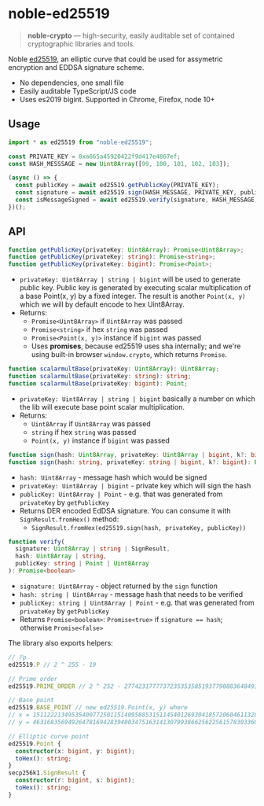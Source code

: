 # noble-ed25519
> **noble-crypto** — high-security, easily auditable set of contained cryptographic libraries and tools.

Noble [ed25519](https://en.wikipedia.org/wiki/EdDSA), an elliptic curve that could be used for assymetric encryption and EDDSA signature scheme.

- No dependencies, one small file
- Easily auditable TypeScript/JS code
- Uses es2019 bigint. Supported in Chrome, Firefox, node 10+

## Usage

```js
import * as ed25519 from "noble-ed25519";

const PRIVATE_KEY = 0xa665a45920422f9d417e4867ef;
const HASH_MESSSAGE = new Uint8Array([99, 100, 101, 102, 103]);

(async () => {
  const publicKey = await ed25519.getPublicKey(PRIVATE_KEY);
  const signature = await ed25519.sign(HASH_MESSAGE, PRIVATE_KEY, publicKey);
  const isMessageSigned = await ed25519.verify(signature, HASH_MESSAGE, publicKey);
})();
```

## API

```typescript
function getPublicKey(privateKey: Uint8Array): Promise<Uint8Array>;
function getPublicKey(privateKey: string): Promise<string>;
function getPublicKey(privateKey: bigint): Promise<Point>;
```
- `privateKey: Uint8Array | string | bigint` will be used to generate public key.
  Public key is generated by executing scalar multiplication of a base Point(x, y) by a fixed
  integer. The result is another `Point(x, y)` which we will by default encode to hex Uint8Array.
- Returns:
    * `Promise<Uint8Array>` if `Uint8Array` was passed
    * `Promise<string>` if hex `string` was passed
    * `Promise<Point(x, y)>` instance if `bigint` was passed
    * Uses **promises**, because ed25519 uses sha internally; and we're using built-in browser `window.crypto`, which returns `Promise`.

```typescript
function scalarmultBase(privateKey: Uint8Array): Uint8Array;
function scalarmultBase(privateKey: string): string;
function scalarmultBase(privateKey: bigint): Point;
```
- `privateKey: Uint8Array | string | bigint` basically a number on which the lib will execute base point scalar multiplication.
- Returns:
    * `Uint8Array` if `Uint8Array` was passed
    * `string` if hex `string` was passed
    * `Point(x, y)` instance if `bigint` was passed

```typescript
function sign(hash: Uint8Array, privateKey: Uint8Array | bigint, k?: bigint): Promise<Uint8Array>;
function sign(hash: string, privateKey: string | bigint, k?: bigint): Promise<string>;
```
- `hash: Uint8Array` - message hash which would be signed
- `privateKey: Uint8Array | bigint` - private key which will sign the hash
- `publicKey: Uint8Array | Point` - e.g. that was generated from `privateKey` by `getPublicKey`
- Returns DER encoded EdDSA signature. You can consume it with `SignResult.fromHex()` method:
    - `SignResult.fromHex(ed25519.sign(hash, privateKey, publicKey))`

```typescript
function verify(
  signature: Uint8Array | string | SignResult,
  hash: Uint8Array | string,
  publicKey: string | Point | Uint8Array
): Promise<boolean>
```
- `signature: Uint8Array` - object returned by the `sign` function
- `hash: string | Uint8Array` - message hash that needs to be verified
- `publicKey: string | Uint8Array | Point` - e.g. that was generated from `privateKey` by `getPublicKey`
- Returns `Promise<boolean>`: `Promise<true>` if `signature == hash`; otherwise `Promise<false>`

The library also exports helpers:

```typescript
// 𝔽p
ed25519.P // 2 ^ 255 - 19

// Prime order
ed25519.PRIME_ORDER // 2 ^ 252 - 27742317777372353535851937790883648493

// Base point
ed25519.BASE_POINT // new ed25519.Point(x, y) where
// x = 15112221349535400772501151409588531511454012693041857206046113283949847762202n;
// y = 46316835694926478169428394003475163141307993866256225615783033603165251855960n;

// Elliptic curve point
ed25519.Point {
  constructor(x: bigint, y: bigint);
  toHex(): string;
}
secp256k1.SignResult {
  constructor(r: bigint, s: bigint);
  toHex(): string;
}
```
